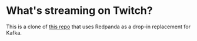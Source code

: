# What's streaming on Twitch?

This is a clone of [this repo](https://github.com/morsapaes/mz-twitch-analytics) that uses Redpanda as a drop-in replacement for Kafka.
